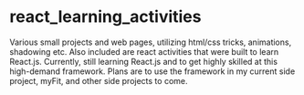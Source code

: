 # react_learning_activities

Various small projects and web pages, utilizing html/css tricks, animations, shadowing etc. Also included are react activities that
were built to learn React.js. Currently, still learning React.js and to get highly skilled at this high-demand framework. Plans are to use
the framework in my current side project, myFit, and other side projects to come. 
